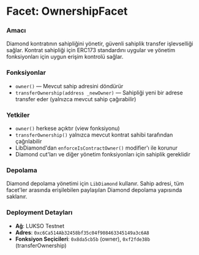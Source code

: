# Facet: OwnershipFacet

### Amacı
Diamond kontratının sahipliğini yönetir, güvenli sahiplik transfer işlevselliği sağlar. Kontrat sahipliği için ERC173 standardını uygular ve yönetim fonksiyonları için uygun erişim kontrolü sağlar.

### Fonksiyonlar
- `owner()` — Mevcut sahip adresini döndürür
- `transferOwnership(address _newOwner)` — Sahipliği yeni bir adrese transfer eder (yalnızca mevcut sahip çağırabilir)

### Yetkiler
- `owner()` herkese açıktır (view fonksiyonu)
- `transferOwnership()` yalnızca mevcut kontrat sahibi tarafından çağrılabilir
- LibDiamond'dan `enforceIsContractOwner()` modifier'ı ile korunur
- Diamond cut'ları ve diğer yönetim fonksiyonları için sahiplik gereklidir

### Depolama
Diamond depolama yönetimi için `LibDiamond` kullanır. Sahip adresi, tüm facet'ler arasında erişilebilen paylaşılan Diamond depolama yapısında saklanır.

### Deployment Detayları
- **Ağ**: LUKSO Testnet
- **Adres**: `0xc6Ca514Ab32458bf35c04f908463345149a3c6A8`
- **Fonksiyon Seçicileri**: `0x8da5cb5b` (owner), `0xf2fde38b` (transferOwnership)